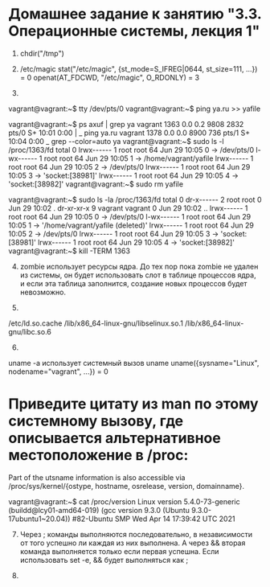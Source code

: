 
# Домашнее задание к занятию "3.3. Операционные системы, лекция 1"

1.  chdir("/tmp")

2. /etc/magic
stat("/etc/magic", {st_mode=S_IFREG|0644, st_size=111, ...}) = 0
openat(AT_FDCWD, "/etc/magic", O_RDONLY) = 3

3. 
vagrant@vagrant:~$ tty
/dev/pts/0
vagrant@vagrant:~$ ping ya.ru >> yafile

vagrant@vagrant:~$ ps axuf | grep ya
vagrant     1363  0.0  0.2   9808  2832 pts/0    S+   10:01   0:00  |           \_ ping ya.ru
vagrant     1378  0.0  0.0   8900   736 pts/1    S+   10:04   0:00              \_ grep --color=auto ya
vagrant@vagrant:~$ sudo ls -l /proc/1363/fd
total 0
lrwx------ 1 root root 64 Jun 29 10:05 0 -> /dev/pts/0
l-wx------ 1 root root 64 Jun 29 10:05 1 -> /home/vagrant/yafile
lrwx------ 1 root root 64 Jun 29 10:05 2 -> /dev/pts/0
lrwx------ 1 root root 64 Jun 29 10:05 3 -> 'socket:[38981]'
lrwx------ 1 root root 64 Jun 29 10:05 4 -> 'socket:[38982]'
vagrant@vagrant:~$ sudo rm yafile

vagrant@vagrant:~$ sudo ls -la /proc/1363/fd
total 0
dr-x------ 2 root    root     0 Jun 29 10:02 .
dr-xr-xr-x 9 vagrant vagrant  0 Jun 29 10:02 ..
lrwx------ 1 root    root    64 Jun 29 10:05 0 -> /dev/pts/0
l-wx------ 1 root    root    64 Jun 29 10:05 1 -> '/home/vagrant/yafile (deleted)'
lrwx------ 1 root    root    64 Jun 29 10:05 2 -> /dev/pts/0
lrwx------ 1 root    root    64 Jun 29 10:05 3 -> 'socket:[38981]'
lrwx------ 1 root    root    64 Jun 29 10:05 4 -> 'socket:[38982]'
vagrant@vagrant:~$ kill -TERM 1363

4. zombie использует ресурсы ядра. До тех пор пока zombie не удален из системы, он будет использовать слот в таблице процессов ядра, и если эта таблица заполнится, создание новых процессов будет невозможно.

5.
/etc/ld.so.cache
/lib/x86_64-linux-gnu/libselinux.so.1
/lib/x86_64-linux-gnu/libc.so.6

6.
uname -a использует системный вызов uname
uname({sysname="Linux", nodename="vagrant", ...}) = 0
# Приведите цитату из man по этому системному вызову, где описывается альтернативное местоположение в /proc:
Part of the utsname information is also accessible via /proc/sys/kernel/{ostype, hostname, osrelease, version, domainname}. 

vagrant@vagrant:~$ cat /proc/version
Linux version 5.4.0-73-generic (buildd@lcy01-amd64-019) (gcc version 9.3.0 (Ubuntu 9.3.0-17ubuntu1~20.04)) #82-Ubuntu SMP Wed Apr 14 17:39:42 UTC 2021

7. Через ; команды выполняются последовательно, в независимости от того успешно ли каждая из них выполнена. А через && вторая команда выполняется только если первая успешна.
Eсли использовать set -e, && будет выполняться как ; 

8. 
